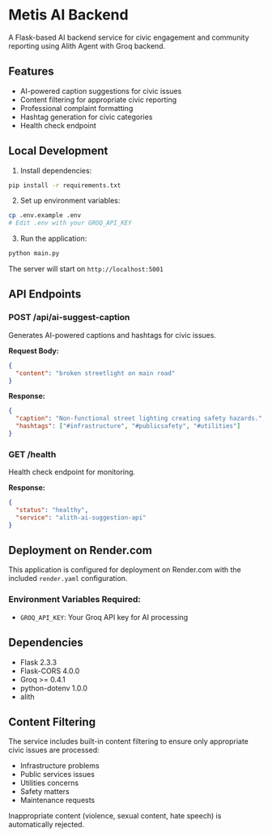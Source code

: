 # Metis AI Backend

A Flask-based AI backend service for civic engagement and community reporting using Alith Agent with Groq backend.

## Features

- AI-powered caption suggestions for civic issues
- Content filtering for appropriate civic reporting
- Professional complaint formatting
- Hashtag generation for civic categories
- Health check endpoint

## Local Development

1. Install dependencies:
```bash
pip install -r requirements.txt
```

2. Set up environment variables:
```bash
cp .env.example .env
# Edit .env with your GROQ_API_KEY
```

3. Run the application:
```bash
python main.py
```

The server will start on `http://localhost:5001`

## API Endpoints

### POST /api/ai-suggest-caption
Generates AI-powered captions and hashtags for civic issues.

**Request Body:**
```json
{
  "content": "broken streetlight on main road"
}
```

**Response:**
```json
{
  "caption": "Non-functional street lighting creating safety hazards.",
  "hashtags": ["#infrastructure", "#publicsafety", "#utilities"]
}
```

### GET /health
Health check endpoint for monitoring.

**Response:**
```json
{
  "status": "healthy",
  "service": "alith-ai-suggestion-api"
}
```

## Deployment on Render.com

This application is configured for deployment on Render.com with the included `render.yaml` configuration.

### Environment Variables Required:
- `GROQ_API_KEY`: Your Groq API key for AI processing

## Dependencies

- Flask 2.3.3
- Flask-CORS 4.0.0
- Groq >= 0.4.1
- python-dotenv 1.0.0
- alith

## Content Filtering

The service includes built-in content filtering to ensure only appropriate civic issues are processed:
- Infrastructure problems
- Public services issues
- Utilities concerns
- Safety matters
- Maintenance requests

Inappropriate content (violence, sexual content, hate speech) is automatically rejected.
